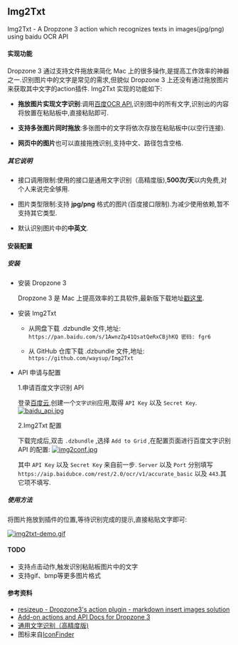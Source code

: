 Img2Txt
-----

Img2Txt - A Dropzone 3 action which recognizes texts in images(jpg/png) using baidu OCR API

#### 实现功能
Dropzone 3 通过支持文件拖放来简化 Mac 上的很多操作,是提高工作效率的神器之一.识别图片中的文字是常见的需求,但貌似 Dropzone 3 上还没有通过拖放图片来获取其中文字的action插件. Img2Txt 实现的功能如下:

- **拖放图片实现文字识别**:调用[百度OCR API](https://cloud.baidu.com/doc/OCR/OCR-API.html#.EC.DF.48.27.9B.69.A4.2C.54.1B.DC.95.67.DB.1D.3C),识别图中的所有文字,识别出的内容将放置在粘贴板中,直接粘贴即可.

- **支持多张图片同时拖放**:多张图中的文字将依次存放在粘贴板中(以空行连接).

- **网页中的图片**也可以直接拖拽识别,支持中文、路径包含空格.

##### 其它说明
- 接口调用限制:使用的接口是通用文字识别（高精度版),**500次/天**以内免费,对个人来说完全够用.

- 图片类型限制:支持 **jpg/png** 格式的图片(百度接口限制).为减少使用依赖,暂不支持其它类型.

- 默认识别图片中的**中英文**.

#### 安装配置

##### 安装

- 安装 Dropzone 3

	Dropzone 3 是 Mac 上提高效率的工具软件,最新版下载地址[戳这里](https://aptonic.com/dropzone3/latest).
	
- 安装 Img2Txt
	- 从网盘下载 .dzbundle 文件,地址: `https://pan.baidu.com/s/1AwnzZp41QsatQeRxCBjhKQ 密码: fgr6`

	- 从 GitHub 仓库下载 .dzbundle 文件,地址: `https://github.com/waysup/Img2Txt`

- API 申请与配置

	1.申请百度文字识别 API

	登录[百度云](https://console.bce.baidu.com),创建一个`文字识别`应用,取得 `API Key` 以及 `Secret Key`.
	[![baidu_api.jpg](https://i.loli.net/2018/05/28/5b0bac3636027.jpg)](https://i.loli.net/2018/05/28/5b0bac3636027.jpg)

	2.Img2Txt 配置

	下载完成后,双击 `.dzbundle` ,选择 `Add to Grid` ,在配置页面进行百度文字识别 API 的配置:
	[![img2conf.jpg](https://i.loli.net/2018/05/28/5b0badb05bdd3.jpg)](https://i.loli.net/2018/05/28/5b0badb05bdd3.jpg)
	
	其中 `API Key` 以及 `Secret Key` 来自前一步. 
	`Server` 以及 `Port` 分别填写 `https://aip.baidubce.com/rest/2.0/ocr/v1/accurate_basic` 以及 `443`.其它项不填写.

##### 使用方法

将图片拖放到插件的位置,等待识别完成的提示,直接粘贴文字即可:
	
[![img2txt-demo.gif](https://i.loli.net/2018/05/30/5b0d84e1b1e9e.gif)](https://i.loli.net/2018/05/30/5b0d84e1b1e9e.gif)


#### TODO

- 支持点击动作,触发识别粘贴板图片中的文字
- 支持gif、bmp等更多图片格式

#### 参考资料

- [resizeup - Dropzone3's action plugin - markdown insert images solution](https://github.com/onvno/resizeup)
- [Add-on actions and API Docs for Dropzone 3](https://github.com/aptonic/dropzone3-actions)
- [通用文字识别（高精度版)](https://cloud.baidu.com/doc/OCR/OCR-API.html#.E8.AF.B7.E6.B1.82.E8.AF.B4.E6.98.8E)
- 图标来自[IconFinder](https://www.iconfinder.com/icons/2276086/document_extension_format_paper_txt_icon#size=512)